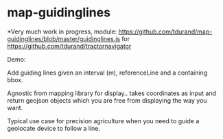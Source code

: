 # map-guidinglines

*Very much work in progress, module: https://github.com/tdurand/map-guidinglines/blob/master/guidinglines.js for https://github.com/tdurand/tractornavigator

Demo: 

Add guiding lines given an interval (m), referenceLine and a containing bbox. 

Agnostic from mapping library for display.. takes coordinates as input and return geojson objects which you are free from displaying the way you want.

Typical use case for precision agriculture when you need to guide a geolocate device to follow a line.

